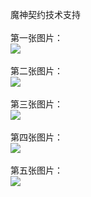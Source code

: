 魔神契约技术支持</br></br>
第一张图片：</br>
![](https://github.com/jearbe/jearbe/blob/msqy/1.jpg?raw=true)</br></br>
第二张图片：</br>
![](https://github.com/jearbe/jearbe/blob/msqy/2.jpg?raw=true)</br></br>
第三张图片：</br>
![](https://github.com/jearbe/jearbe/blob/msqy/3.jpg?raw=true)</br></br>
第四张图片：</br>
![](https://github.com/jearbe/jearbe/blob/msqy/4.jpg?raw=true)</br></br>
第五张图片：</br>
![](https://github.com/jearbe/jearbe/blob/msqy/5.jpg?raw=true)</br></br>

